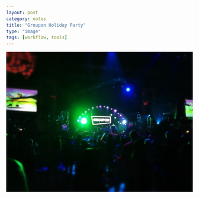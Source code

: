 ```yaml
---
layout: post
category: notes
title: "Groupon Holiday Party"
type: "image"
tags: [workflow, tools]
---
```

![Groupon Holiday Party](/assets/images/2012-groupon-holiday-party.jpg)